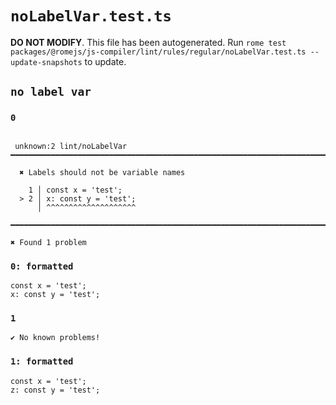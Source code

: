 # `noLabelVar.test.ts`

**DO NOT MODIFY**. This file has been autogenerated. Run `rome test packages/@romejs/js-compiler/lint/rules/regular/noLabelVar.test.ts --update-snapshots` to update.

## `no label var`

### `0`

```

 unknown:2 lint/noLabelVar ━━━━━━━━━━━━━━━━━━━━━━━━━━━━━━━━━━━━━━━━━━━━━━━━━━━━━━━━━━━━━━━━━━━━━━━━━

  ✖ Labels should not be variable names

    1 │ const x = 'test';
  > 2 │ x: const y = 'test';
      │ ^^^^^^^^^^^^^^^^^^^^

━━━━━━━━━━━━━━━━━━━━━━━━━━━━━━━━━━━━━━━━━━━━━━━━━━━━━━━━━━━━━━━━━━━━━━━━━━━━━━━━━━━━━━━━━━━━━━━━━━━━

✖ Found 1 problem

```

### `0: formatted`

```
const x = 'test';
x: const y = 'test';

```

### `1`

```
✔ No known problems!

```

### `1: formatted`

```
const x = 'test';
z: const y = 'test';

```
